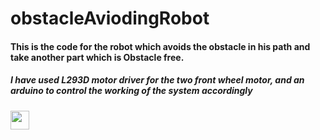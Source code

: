 # obstacleAviodingRobot
<h4>This is the code for the robot which avoids the obstacle in his path and take another part which is Obstacle free.</h4>

<h5>I have used L293D motor driver for the two front wheel motor, and an arduino to control the working of the system accordingly</h5>

<img src="https://www.google.com/url?sa=i&url=https%3A%2F%2Fopencircuit.shop%2FProduct%2FL293D-Motor-driver&psig=AOvVaw3WBp2ycs1HGDIxjlUemr8T&ust=1600693010050000&source=images&cd=vfe&ved=0CAIQjRxqFwoTCOCSjdXj9-sCFQAAAAAdAAAAABAI" height="30px" width="30px">
